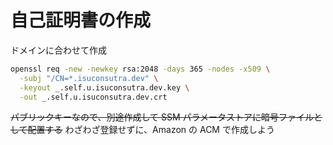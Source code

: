 # 自己証明書の作成

ドメインに合わせて作成

```bash
openssl req -new -newkey rsa:2048 -days 365 -nodes -x509 \
  -subj "/CN=*.isuconsutra.dev" \
  -keyout _.self.u.isuconsutra.dev.key \
  -out _.self.u.isuconsutra.dev.crt
```

~~パブリックキーなので、別途作成して SSM パラメータストアに暗号ファイルとして配置する~~
わざわざ登録せずに、Amazon の ACM で作成しよう
